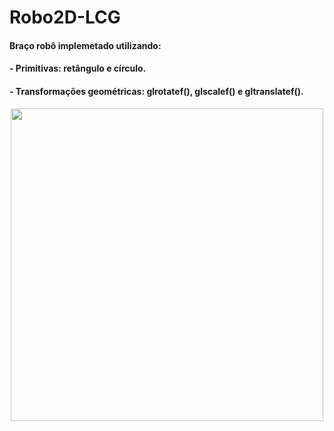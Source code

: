 # Robo2D-LCG

#### Braço robô implemetado utilizando:

#### - Primitivas: retângulo e círculo.

#### - Transformações geométricas: glrotatef(), glscalef() e gltranslatef().

<div align="center">
<img src="https://user-images.githubusercontent.com/97700447/182934799-8c62e241-3242-4e1f-b2db-e1d1bbc10e6d.png" width=500px/>
</div>
